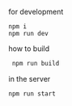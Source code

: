 for development

```npm
npm i
npm run dev
```

how to build

```bash
 npm run build
```

in the server

```bash
npm run start
```
